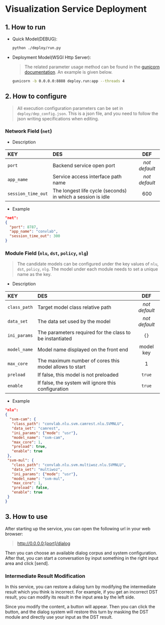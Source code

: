 # Visualization Service Deployment

## 1. How to run
- Quick Model(DEBUG):

  ```bash
  python ./deploy/run.py
  ```

- Deployment Model(WSGI Http Server):
  > The related parameter usage method can be found in the [gunicorn documentation](https://docs.gunicorn.org/en/stable/run.html). An example is given below.

  ```bash
  gunicorn -b 0.0.0.0:8888 deploy.run:app --threads 4
  ```

## 2. How to configure
> All execution configuration parameters can be set in `deploy/dep_config.json`. This is a json file, and you need to follow the json writing specifications when editing.

### Network Field (`net`)

  - Description

|KEY|DES|DEF|
|:---|:---|:---:|
|`port`|Backend service open port|_not default_|
|`app_name`|Service access interface path name|_not default_|
|`session_time_out`|The longest life cycle (seconds) in which a session is idle|600|

  - Example

  ```json
  "net":
  {
    "port": 8787,
    "app_name": "convlab",
    "session_time_out": 300
  }
  ```


### Module Field (`nlu`, `dst`, `policy`, `nlg`)
   > The candidate models can be configured under the key values of `nlu`, `dst`, `policy`, `nlg`. The model under each module needs to set a unique name as the key.

   - Description

|KEY|DES|DEF|
|:---|:---|:---:|
|`class_path`|Target model class relative path|_not default_|
|`data_set`|The data set used by the model|_not default_|
|`ini_params`|The parameters required for the class to be instantiated|`{}`|
|`model_name`|Model name displayed on the front end|model key|
|`max_core`|The maximum number of cores this model allows to start|1|
|`preload`|If false, this model is not preloaded|`true`|
|`enable`|If false, the system will ignore this configuration|`true`|

   - Example

   ```json
   "nlu":
   {
     "svm-cam": {
      "class_path": "convlab.nlu.svm.camrest.nlu.SVMNLU",
      "data_set": "camrest",
      "ini_params": {"mode": "usr"},
      "model_name": "svm-cam",
      "max_core": 1,
      "preload": true,
      "enable": true
    },
    "svm-mul": {
      "class_path": "convlab.nlu.svm.multiwoz.nlu.SVMNLU",
      "data_set": "multiwoz",
      "ini_params": {"mode": "usr"},
      "model_name": "svm-mul",
      "max_core": 1,
      "preload": false,
      "enable": true
    }
   }
   ```

## 3. How to use
After starting up the service, you can open the following url in your web browser:
> http://0.0.0.0:[port]/dialog

Then you can choose an available dialog corpus and system configuration.
After that, you can start a conversation by input something in the right input area and click [send].

### Intermediate Result Modification
In this service, you can restore a dialog turn by modifying the intermediate result which you think is incorrect.
For example, if you get an incorrect DST result, you can modify its result in the input area by the left side. 

Since you modify the content, a button will appear. Then you can click the button, and the dialog system will restore this turn by masking the DST module and directly use your input as the DST result.
